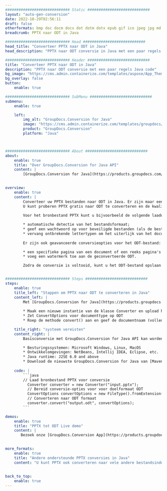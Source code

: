 ```yaml
---
############################# Static ############################
layout: "auto-gen-conversion"
date: 2022-10-29T02:56:11
draft: false
otherformats: bmp doc docm docx dot dotm dotx epub gif ico jpeg jpg md odt ott pdf png psd rtf tex tif tiff txt xps
breadcrumb: PPTX naar ODT in Java

############################# Head ############################
head_title: "Converteer PPTX naar ODT in Java"
head_description: "PPTX naar ODT conversie in Java met een paar regels code. Converteer meer dan 160 bestandsindelingen met de GroupDocs-documentconversie-API voor Java"

############################# Header ############################
title: "Converteer PPTX naar ODT in Java"
description: "PPTX naar ODT conversie met een paar regels Java code"
bg_image: "https://cms.admin.containerize.com/templates/aspose/App_Themes/V3/images/bg/header1.png"
bg_overlay: false
button:
    enable: true

############################# SubMenu ############################
submenu:
    enable: true

    left:
        img_alt: "GroupDocs.Conversion for Java"
        image: "https://cms.admin.containerize.com/templates/groupdocs/images/product-logos/90x90-noborder/groupdocs-conversion-java.png"
        product: "GroupDocs.Conversion"
        platform: "Java"



############################# About ############################
about:
    enable: true
    title: "Over GroupDocs.Conversion for Java API"
    content: |
        [GroupDocs.Conversion for Java](https://products.groupdocs.com/conversion/java/) is een geavanceerde conversie-API voor bestandsindelingen voor het converteren tussen populaire afbeeldings- en documentindelingen zoals Microsoft Office, OpenDocument, PDF, HTML, e-mail, CAD. en nog veel meer met slechts een paar regels code. De native API detecteert automatisch de formaten van de originele documenten en biedt veel opties voor het aanpassen van de geconverteerde documenten. Naast de functie om informatie uit een document te extraheren, ondersteunt het standaard ook het cachen van de conversieresultaten naar de lokale schijf. Elk type cacheopslag kan echter worden ondersteund door de juiste interfaces te implementeren - Amazon S3, Dropbox, Google Drive, Windows Azure, Reddis of andere.
    

overview:
    enable: true
    content: |
        Converteer uw PPTX bestanden naar ODT in Java. Er zijn maar een paar regels Java code nodig op elk platform naar keuze, zoals Windows, Linux, macOS.
        U kunt proberen PPTX gratis naar ODT te converteren en de kwaliteit van de conversieresultaten te evalueren. Naast eenvoudige scripts voor bestandsconversie, kunt u meer geavanceerde opties proberen voor het laden van het PPTX-bronbestand en het opslaan van de ODT-uitvoer. 
        
        Voor het bronbestand PPTX kunt u bijvoorbeeld de volgende laadopties gebruiken:

        * automatische detectie van het bestandsformaat;
        * geef een wachtwoord op voor beveiligde bestanden (als de bestandsindeling dit ondersteunt);
        * vervang ontbrekende lettertypen om het uiterlijk van het document te behouden.
        
        Er zijn ook geavanceerde conversieopties voor het ODT-bestand:

        * een specifieke pagina van een document of een reeks pagina's converteren;
        * voeg een watermerk toe aan de geconverteerde ODT.

        Zodra de conversie is voltooid, kunt u het ODT-bestand opslaan in uw lokale bestandspad of in opslag van derden, zoals FTP, Amazon S3, Google Drive, Dropbox enz. Let op - om PPTX te converteren tot ODT, hoeft u geen extra software te installeren, zoals MS Office, Open Office, Adobe Acrobat Reader etc.


############################# Steps ############################
steps:
    enable: true
    title_left: "Stappen om PPTX naar ODT te converteren in Java"
    content_left: |
        Met [GroupDocs.Conversion for Java](https://products.groupdocs.com/conversion/java/) kunnen ontwikkelaars het PPTX-bestand eenvoudig converteren naar ODT met een paar regels code.
        
        * Maak een nieuwe instantie van de klasse Converter en upload het bestand PPTX met het volledige pad
        * Zet ConvertOptions voor documenttype op ODT
        * Roep de methode convert() aan en geef de documentnaam (volledig pad) en formaat (ODT) door als parameter

    title_right: "systeem vereisten"
    content_right: |
        Basisconversie met GroupDocs.Conversion for Java API kan worden gedaan met slechts een paar regels code. Onze API's worden ondersteund op alle belangrijke platforms en besturingssystemen. Voordat u de onderstaande code uitvoert, moet u ervoor zorgen dat de volgende vereisten op uw systeem zijn geïnstalleerd.

        * Besturingssystemen: Microsoft Windows, Linux, MacOS
        * Ontwikkelomgevingen: NetBeans, Intellij IDEA, Eclipse, etc.
        * Java runtime: J2SE 6.0 and above
        * Download de nieuwste GroupDocs.Conversion for Java van [Maven](https://repository.groupdocs.com/webapp/#/artifacts/browse/tree/General/repo/com/groupdocs/groupdocs-conversion)
         
    code: |
        ```java    
        // Laad bronbestand PPTX voor conversie
          Converter converter = new Converter("input.pptx");
          // Bereid conversie-opties voor voor doelformaat ODT
          ConvertOptions convertOptions = new FileType().fromExtension("odt").getConvertOptions();
          // Converteren naar ODT formaat
          converter.convert("output.odt", convertOptions);
        ```

demos:
    enable: true
    title: "PPTX tot ODT Live demo"
    content: |
       Bezoek onze [GroupDocs.Conversion App](https://products.groupdocs.app/conversion/family) website en probeer PPTX naar ODT conversie nu. De gratis demo heeft de volgende voordelen:
          

more_formats:
    enable: true
    title: "Andere ondersteunde PPTX conversies in Java"
    content: "U kunt PPTX ook converteren naar vele andere bestandsindelingen. Zie de lijst hieronder."
       
       
back_to_top:
    enable: true
---
```

